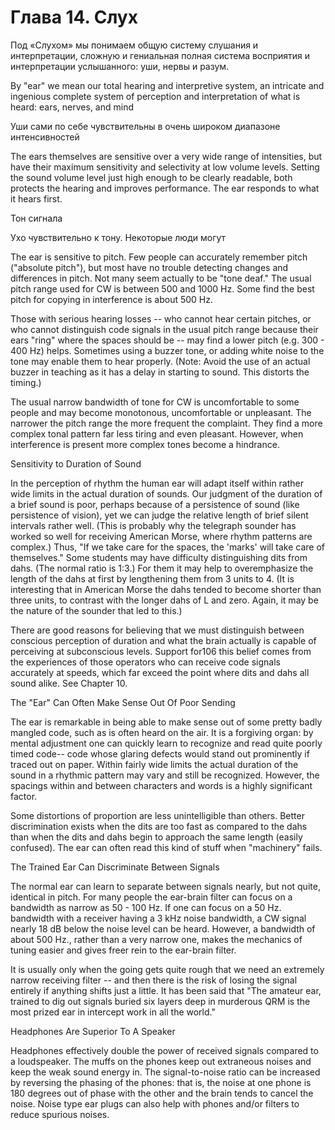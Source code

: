 # Глава 14. Слух

Под «Слухом» мы понимаем общую систему слушания и интерпретации, сложную и
гениальная полная система восприятия и интерпретации услышанного:
уши, нервы и разум.

By "ear" we mean our total hearing and interpretive system, an intricate and
ingenious complete system of perception and interpretation of what is heard:
ears, nerves, and mind

Уши сами по себе чувствительны в очень широком диапазоне интенсивностей

The ears themselves are sensitive over a very wide range of intensities, but have their maximum
sensitivity and selectivity at low volume levels. Setting the sound volume level just high enough
to be clearly readable, both protects the hearing and improves performance. The ear responds to
what it hears first.

Тон сигнала

Ухо чувствительно к тону. Некоторые люди могут

The ear is sensitive to pitch. Few people can accurately remember pitch ("absolute pitch"), but
most have no trouble detecting changes and differences in pitch. Not many seem actually to be
"tone deaf." The usual pitch range used for CW is between 500 and 1000 Hz. Some find the best
pitch for copying in interference is about 500 Hz.

Those with serious hearing losses -- who cannot hear certain pitches, or who cannot distinguish
code signals in the usual pitch range because their ears "ring" where the spaces should be -- may
find a lower pitch (e.g. 300 - 400 Hz) helps. Sometimes using a buzzer tone, or adding white
noise to the tone may enable them to hear properly. (Note: Avoid the use of an actual buzzer in
teaching as it has a delay in starting to sound. This distorts the timing.)

The usual narrow bandwidth of tone for CW is uncomfortable to some people and may become
monotonous, uncomfortable or unpleasant. The narrower the pitch range the more frequent the
complaint. They find a more complex tonal pattern far less tiring and even pleasant. However,
when interference is present more complex tones become a hindrance.

Sensitivity to Duration of Sound

In the perception of rhythm the human ear will adapt itself within rather wide limits in the actual
duration of sounds. Our judgment of the duration of a brief sound is poor, perhaps because of a
persistence of sound (like persistence of vision), yet we can judge the relative length of brief
silent intervals rather well. (This is probably why the telegraph sounder has worked so well for
receiving American Morse, where rhythm patterns are complex.) Thus, "If we take care for the
spaces, the 'marks' will take care of themselves." Some students may have difficulty
distinguishing dits from dahs. (The normal ratio is 1:3.) For them it may help to overemphasize
the length of the dahs at first by lengthening them from 3 units to 4. (It is interesting that in
American Morse the dahs tended to become shorter than three units, to contrast with the longer
dahs of L and zero. Again, it may be the nature of the sounder that led to this.)

There are good reasons for believing that we must distinguish between conscious perception of
duration and what the brain actually is capable of perceiving at subconscious levels. Support for106
this belief comes from the experiences of those operators who can receive code signals
accurately at speeds, which far exceed the point where dits and dahs all sound alike. See Chapter
10.

The "Ear" Can Often Make Sense Out Of Poor Sending

The ear is remarkable in being able to make sense out of some pretty badly mangled code, such
as is often heard on the air. It is a forgiving organ: by mental adjustment one can quickly learn to
recognize and read quite poorly timed code-- code whose glaring defects would stand out
prominently if traced out on paper. Within fairly wide limits the actual duration of the sound in a
rhythmic pattern may vary and still be recognized. However, the spacings within and between
characters and words is a highly significant factor.

Some distortions of proportion are less unintelligible than others. Better discrimination exists
when the dits are too fast as compared to the dahs than when the dits and dahs begin to approach
the same length (easily confused). The ear can often read this kind of stuff when "machinery"
fails.

The Trained Ear Can Discriminate Between Signals

The normal ear can learn to separate between signals nearly, but not quite, identical in pitch. For
many people the ear-brain filter can focus on a bandwidth as narrow as 50 - 100 Hz. If one can
focus on a 50 Hz. bandwidth with a receiver having a 3 kHz noise bandwidth, a CW signal
nearly 18 dB below the noise level can be heard. However, a bandwidth of about 500 Hz., rather
than a very narrow one, makes the mechanics of tuning easier and gives freer rein to the ear-brain filter.

It is usually only when the going gets quite rough that we need an extremely narrow receiving
filter -- and then there is the risk of losing the signal entirely if anything shifts just a little. It has
been said that "The amateur ear, trained to dig out signals buried six layers deep in murderous
QRM is the most prized ear in intercept work in all the world."

Headphones Are Superior To A Speaker

Headphones effectively double the power of received signals compared to a loudspeaker. The
muffs on the phones keep out extraneous noises and keep the weak sound energy in. The signal-to-noise 
ratio can be increased by reversing the phasing of the phones: that is, the noise at one
phone is 180 degrees out of phase with the other and the brain tends to cancel the noise. Noise
type ear plugs can also help with phones and/or filters to reduce spurious noises.
